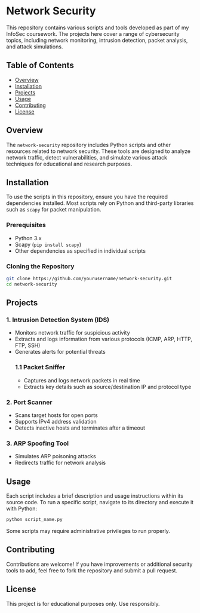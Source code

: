 # Network Security

This repository contains various scripts and tools developed as part of my InfoSec coursework. The projects here cover a range of cybersecurity topics, including network monitoring, intrusion detection, packet analysis, and attack simulations.

## Table of Contents
- [Overview](#overview)
- [Installation](#installation)
- [Projects](#projects)
- [Usage](#usage)
- [Contributing](#contributing)
- [License](#license)

## Overview
The `network-security` repository includes Python scripts and other resources related to network security. These tools are designed to analyze network traffic, detect vulnerabilities, and simulate various attack techniques for educational and research purposes.

## Installation
To use the scripts in this repository, ensure you have the required dependencies installed. Most scripts rely on Python and third-party libraries such as `scapy` for packet manipulation.

### Prerequisites
- Python 3.x
- Scapy (`pip install scapy`)
- Other dependencies as specified in individual scripts

### Cloning the Repository
```sh
git clone https://github.com/yourusername/network-security.git
cd network-security
```

## Projects
### 1. Intrusion Detection System (IDS)
- Monitors network traffic for suspicious activity
- Extracts and logs information from various protocols (ICMP, ARP, HTTP, FTP, SSH)
- Generates alerts for potential threats
  ### 1.1 Packet Sniffer
  - Captures and logs network packets in real time
  - Extracts key details such as source/destination IP and protocol type

### 2. Port Scanner
- Scans target hosts for open ports
- Supports IPv4 address validation
- Detects inactive hosts and terminates after a timeout

### 3. ARP Spoofing Tool
- Simulates ARP poisoning attacks
- Redirects traffic for network analysis

## Usage
Each script includes a brief description and usage instructions within its source code. To run a specific script, navigate to its directory and execute it with Python:
```sh
python script_name.py
```
Some scripts may require administrative privileges to run properly.

## Contributing
Contributions are welcome! If you have improvements or additional security tools to add, feel free to fork the repository and submit a pull request.

## License
This project is for educational purposes only. Use responsibly.
